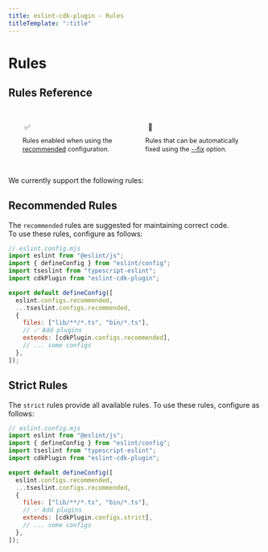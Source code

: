 ```yaml
---
title: eslint-cdk-plugin - Rules
titleTemplate: ":title"
---
```


<script setup>
import RuleItem from '../components/RuleItem.vue'
</script>

<style>
.rule-list {
  list-style: none;
  padding: 0;
  margin: 0;
}

.status-icon {
  width: 20px;
  height: 20px;
  display: flex;
  align-items: center;
  justify-content: center;
  margin-right: 8px;
}

.legend {
  margin-bottom: 16px;
  padding: 16px;
  background-color: var(--vp-c-bg-soft);
  border-radius: 8px;
  display: flex;
  gap: 16px;
}

.legend-item {
  display: flex;
  flex-direction: column;
  align-items: flex-start;
  gap: 8px;
  flex: 1;
  padding: 12px;
  background-color: var(--vp-c-bg);
  border-radius: 4px;
}

.legend-icon {
  display: flex;
  align-items: center;
  gap: 8px;
}

.legend-text {
  font-size: 0.9em;
  color: var(--vp-c-text-2);
  line-height: 1.4;
}
</style>

# Rules

## Rules Reference

<div class="legend">
  <div class="legend-item">
    <div class="legend-icon">
      <span class="status-icon recommended">✅</span>
    </div>
    <span class="legend-text">Rules enabled when using the <a href="/rules/#recommended-rules">recommended</a> configuration.</span>
  </div>
  <div class="legend-item">
    <div class="legend-icon">
      <span class="status-icon fixable">🔧</span>
    </div>
    <span class="legend-text">
      Rules that can be automatically fixed using the
      <a href="https://eslint.org/docs/latest/use/command-line-interface#--fix">--fix</a>
      option.
    </span>
  </div>
</div>

We currently support the following rules:

<ul class="rule-list">
  <RuleItem
    name="construct-constructor-property"
    description="Enforces that constructors of CDK Constructs have parameter names 'scope, id' or 'scope, id, props'."
    link="/rules/construct-constructor-property"
    :isRecommended="true"
    :isFixable="false"
  />
  <RuleItem
    name="no-construct-in-interface"
    description="Disallows specifying CDK Construct types (e.g., Bucket) for interface properties."
    link="/rules/no-construct-in-interface"
    :isRecommended="true"
    :isFixable="false"
  />
  <RuleItem
    name="no-construct-in-public-property-of-construct"
    description="Disallows specifying Construct types (e.g., Bucket) for public properties of CDK Constructs."
    link="/rules/no-construct-in-public-property-of-construct"
    :isRecommended="true"
    :isFixable="false"
  />
  <RuleItem
    name="no-construct-stack-suffix"
    description="Disallows 'Construct' or 'Stack' strings in Construct and Stack IDs."
    link="/rules/no-construct-stack-suffix"
    :isRecommended="true"
    :isFixable="false"
  />
  <RuleItem
    name="no-import-private"
    description="Disallows importing modules from private directories at different hierarchy levels."
    link="/rules/no-import-private"
    :isRecommended="false"
    :isFixable="false"
  />
  <RuleItem
    name="no-mutable-property-of-props-interface"
    description="Enforces that properties of Props(interface) are specified with readonly."
    link="/rules/no-mutable-property-of-props-interface"
    :isRecommended="true"
    :isFixable="true"
  />
  <RuleItem
    name="no-mutable-public-property-of-construct"
    description="Enforces that public properties of Constructs are specified with readonly."
    link="/rules/no-mutable-public-property-of-construct"
    :isRecommended="true"
    :isFixable="true"
  />
  <RuleItem
    name="no-parent-name-construct-id-match"
    description="Disallows specifying the parent class name in Construct IDs."
    link="/rules/no-parent-name-construct-id-match"
    :isRecommended="true"
    :isFixable="false"
  />
  <RuleItem
    name="no-unused-props"
    description="Enforces that all properties defined in CDK Construct props interfaces are used within the constructor."
    link="/rules/no-unused-props"
    :isRecommended="true"
    :isFixable="false"
  />
  <RuleItem
    name="no-variable-construct-id"
    description="Disallows using variables for Construct IDs."
    link="/rules/no-variable-construct-id"
    :isRecommended="true"
    :isFixable="false"
  />
  <RuleItem
    name="pascal-case-construct-id"
    description="Enforces PascalCase for Construct IDs."
    link="/rules/pascal-case-construct-id"
    :isRecommended="true"
    :isFixable="true"
  />
  <RuleItem
    name="props-name-convention"
    description="Enforces that Props(interface) names follow the ${ConstructName}Props format."
    link="/rules/props-name-convention"
    :isRecommended="false"
    :isFixable="false"
  />
  <RuleItem
    name="require-jsdoc"
    description="Requires JSDoc comments for interface properties and public properties of Constructs."
    link="/rules/require-jsdoc"
    :isRecommended="false"
    :isFixable="false"
  />
  <RuleItem
    name="require-passing-this"
    description="Enforces passing 'this' to the constructor of Constructs."
    link="/rules/require-passing-this"
    :isRecommended="true"
    :isFixable="true"
  />
  <RuleItem
    name="require-props-default-doc"
    description="Requires '@default' JSDoc for optional properties of Props(interface)."
    link="/rules/require-props-default-doc"
    :isRecommended="false"
    :isFixable="false"
  />
</ul>

## Recommended Rules

The `recommended` rules are suggested for maintaining correct code.  
To use these rules, configure as follows:

```js
// eslint.config.mjs
import eslint from "@eslint/js";
import { defineConfig } from "eslint/config";
import tseslint from "typescript-eslint";
import cdkPlugin from "eslint-cdk-plugin";

export default defineConfig([
  eslint.configs.recommended,
  ...tseslint.configs.recommended,
  {
    files: ["lib/**/*.ts", "bin/*.ts"],
    // ✅ Add plugins
    extends: [cdkPlugin.configs.recommended],
    // ... some configs
  },
]);
```

## Strict Rules

The `strict` rules provide all available rules.
To use these rules, configure as follows:

```js
// eslint.config.mjs
import eslint from "@eslint/js";
import { defineConfig } from "eslint/config";
import tseslint from "typescript-eslint";
import cdkPlugin from "eslint-cdk-plugin";

export default defineConfig([
  eslint.configs.recommended,
  ...tseslint.configs.recommended,
  {
    files: ["lib/**/*.ts", "bin/*.ts"],
    // ✅ Add plugins
    extends: [cdkPlugin.configs.strict],
    // ... some configs
  },
]);
```
